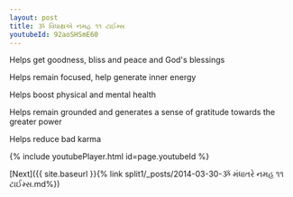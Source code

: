 ```yaml
---
layout: post
title: ૐ વિધાથ્રએ નમહ ૧૧ ટાઈમ્સ
youtubeId: 92aoSHSmE60
---
```

 
 
Helps get goodness, bliss and peace and God's blessings
 
Helps remain focused, help generate inner energy 
 
Helps boost physical and mental health 
 
Helps remain grounded and generates a sense of gratitude towards the greater power 
 
Helps reduce bad karma
 
 
 
 


{% include youtubePlayer.html id=page.youtubeId %}
 
[Next]({{ site.baseurl }}{% link  split1/_posts/2014-03-30-ૐ મંધાતરે નમહ ૧૧ ટાઈમ્સ.md%})
 
